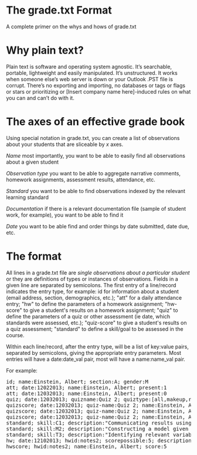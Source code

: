 The grade.txt Format
====================
A complete primer on the whys and hows of grade.txt

Why plain text?
===============
Plain text is software and operating system agnostic. It’s searchable, portable, lightweight and easily manipulated. It’s unstructured. It works when someone else’s web server is down or your Outlook .PST file is corrupt. There’s no exporting and importing, no databases or tags or flags or stars or prioritizing or [Insert company name here]-induced rules on what you can and can’t do with it.

The axes of an effective grade book
===================================

Using special notation in grade.txt, you can create a list of observations
about your students that are sliceable by _x_ axes.

*Name* most importantly, you want to be able to easily find all observations about a given student

*Observation type* you want to be able to aggregate narrative comments, homework assignments, assessment results, attendance, etc.

*Standard* you want to be able to find observations indexed by the relevant learning standard 

*Documentation* if there is a relevant documentation file (sample of student work, for example), you want to be able to find it

*Date* you want to be able find and order things by date submitted, date due, etc.

The format
==========

All lines in a grade.txt file are *single observations about a particular student* or they are definitions of types or instances of observations.  Fields in a given line are separated by semicolons.  The first entry of a line/record indicates the entry type, for example:  id for information about a student (email address, section, demographics, etc.); "att" for a daily attendance entry; "hw" to define the parameters of a homework assignment; "hw-score" to give a student's results on a homework assignment; "quiz" to define the parameters of a quiz or other assessment (ie date, which standards were assessed, etc.); "quiz-score" to give a student's results on a quiz assessment; "standard" to define a skill/goal to be assessed in the course.

Within each line/record, after the entry type, will be a list of key:value pairs, separated by semicolons, giving the appropriate entry parameters. Most entries will have a date:date_val pair, most will have a name:name_val pair.



For example:
<pre>
id; name:Einstein, Albert; section:A; gender:M
att; date:12022013; name:Einstein, Albert; present:1
att; date:12032013; name:Einstein, Albert; present:0
quiz; date:12032013; quizname:Quiz 2; quiztype:[all,makeup,retake]; skill:C1; skill:M2; skill:T3
quizscore; date:12032013; quiz-name:Quiz 2; name:Einstein, Albert; skill:C1; score:3
quizscore; date:12032013; quiz-name:Quiz 2; name:Einstein, Albert; skill:M2; score:1
quizscore; date:12032013; quiz-name:Quiz 2; name:Einstein, Albert; skill:T3; score:4
standard; skill:C1; description:"Communicating results using a graph"
standard; skill:M2; description:"Constructing a model given relevant data"
standard; skill:T3; description:"Identifying relevant variables in constructing an experiment"
hw; date:12102013; hwid:notes2; scorepossible:5; description:"Notes for Winter Week 2"
hwscore; hwid:notes2; name:Einstein, Albert; score:5
</pre>





